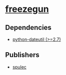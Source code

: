 # [freezegun](https://pypi.org/project/freezegun)

## Dependencies
- [python-dateutil (>=2.7)](packages/p/python-dateutil.md)



## Publishers
- [spulec](https://pypi.org/user/spulec)

